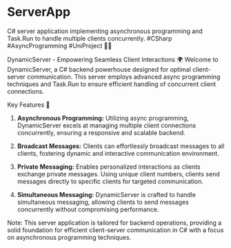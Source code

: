 # ServerApp
C# server application implementing asynchronous programming and Task.Run to handle multiple clients concurrently. #CSharp #AsyncProgramming #UniProject 🚀🌐

DynamicServer - Empowering Seamless Client Interactions 🌍
Welcome to DynamicServer, a C# backend powerhouse designed for optimal client-server communication. This server employs advanced async programming techniques and Task.Run to ensure efficient handling of concurrent client connections.

Key Features 🚀

1. **Asynchronous Programming:** Utilizing async programming, DynamicServer excels at managing multiple client connections concurrently, ensuring a responsive and scalable backend.

2. **Broadcast Messages:** Clients can effortlessly broadcast messages to all clients, fostering dynamic and interactive communication environment.

3. **Private Messaging:** Enables personalized interactions as clients exchange private messages. Using unique client numbers, clients send messages directly to specific clients for targeted communication.

4. **Simultaneous Messaging:** DynamicServer is crafted to handle simultaneous messaging, allowing clients to send messages concurrently without compromising performance.

Note: This server application is tailored for backend operations, providing a solid foundation for efficient client-server communication in C# with a focus on asynchronous programming techniques.
